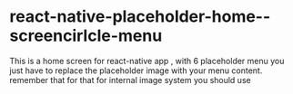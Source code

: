 # react-native-placeholder-home--screencirlcle-menu
This is a home screen for react-native app , with 6 placeholder menu you just have to replace the placeholder image with your menu content. remember that for that for internal image system you should use
